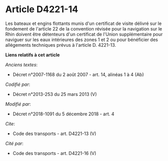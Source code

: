 # Article D4221-14

Les bateaux et engins flottants munis d'un certificat de visite délivré sur le fondement de l'article 22 de la convention
révisée pour la navigation sur le Rhin doivent être détenteurs d'un certificat de l'Union supplémentaire pour naviguer sur
les eaux intérieures des zones 1 et 2 ou pour bénéficier des allégements techniques prévus à l'article D. 4221-13.

**Liens relatifs à cet article**

_Anciens textes_:

  - Décret n°2007-1168 du 2 août 2007 - art. 14, alinéas 1 à 4 (Ab)

_Codifié par_:

  - Décret n°2013-253 du 25 mars 2013 (V)

_Modifié par_:

  - Décret n°2018-1091 du 5 décembre 2018 - art. 4

_Cite_:

  - Code des transports - art. D4221-13 (V)

_Cité par_:

  - Code des transports - art. D4221-16 (V)
